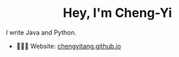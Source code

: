 <h1 align="center">Hey, I'm Cheng-Yi</h1>

I write Java and Python.
    

<!--
<p align="center">
  <img src="Resources/giphy.gif" alt="animated" />
</p>


<p align="left"> <img src="https://komarev.com/ghpvc/?username=chengyitang&label=Profile%20views&color=0e75b6&style=flat" alt="chengyitang" /> </p>

- 👨🏻‍🎓 I’m a student of [Master of Software Engineering at University of California, Irvine](https://mswe.ics.uci.edu/?gad_source=1&gclid=Cj0KCQiAsaS7BhDPARIsAAX5cSCkNkckMVzoxUI_iKITl5UOfaUFOXamlnTQhZHgfXtZ-3_qrKwYGycaAvY6EALw_wcB)

- 👨‍💻 I previously worked as **Software Engineer Intern** @ [Raydium Semiconductor Corporation](https://www.rad-ic.com/)

- 💼 I was **Datacenter Technical Specialist Intern** @ [Intel Corporation](https://www.intel.com/content/www/us/en/homepage.html)

- 📫 How to reach me: [chengyit@uci.edu](chengyit@uci.edu)

-->
- 💁🏻‍♂️ Website: [chengyitang.github.io](https://chengyitang.github.io/)
